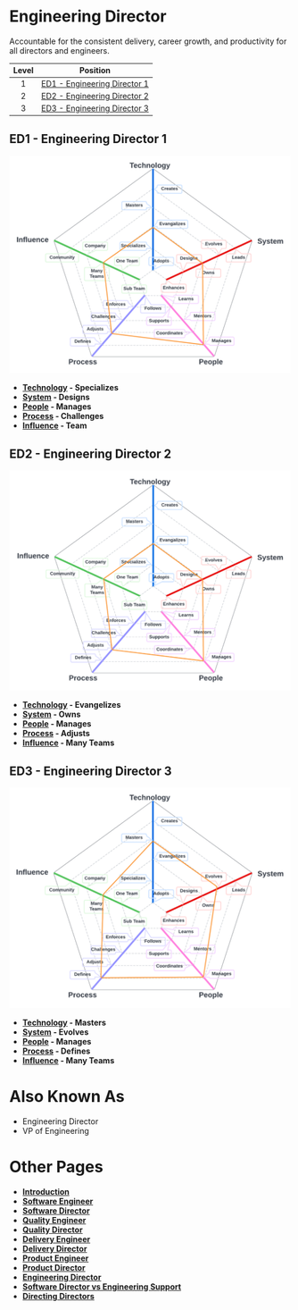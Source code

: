 # Engineering Director

Accountable for the consistent delivery, career growth, and productivity for all directors and engineers.

| Level | Position |
| :---: | :---: |
| 1 | [ED1 - Engineering Director 1](#ed1---engineering-director-1) |
| 2 | [ED2 - Engineering Director 2](#ed2---engineering-director-2) |
| 3 | [ED3 - Engineering Director 3](#ed3---engineering-director-3) |

## ED1 - Engineering Director 1

![System Dimensions](charts/Layr-Engineering-Path-EE1.png "Engineering Director 1")

* **[Technology](README.md#technology) - Specializes**
* **[System](README.md#technology) - Designs**
* **[People](README.md#people) - Manages**
* **[Process](README.md#process) - Challenges**
* **[Influence](README.md#influence) - Team**

## ED2 - Engineering Director 2

![System Dimensions](charts/Layr-Engineering-Path-EE2.png "Engineering Director 2")

* **[Technology](README.md#technology) - Evangelizes**
* **[System](README.md#technology) - Owns**
* **[People](README.md#people) - Manages**
* **[Process](README.md#process) - Adjusts**
* **[Influence](README.md#influence) - Many Teams**

## ED3 - Engineering Director 3

![System Dimensions](charts/Layr-Engineering-Path-EE3.png "Engineering Director 3")

* **[Technology](README.md#technology) - Masters**
* **[System](README.md#technology) - Evolves**
* **[People](README.md#people) - Manages**
* **[Process](README.md#process) - Defines**
* **[Influence](README.md#influence) - Many Teams**

# Also Known As
* Engineering Director
* VP of Engineering

# Other Pages
* [**Introduction**](README.md)
* [**Software Engineer**](Software-Engineer.md)
* [**Software Director**](Software-Director.md) 
* [**Quality Engineer**](Quality-Engineer.md)
* [**Quality Director**](Quality-Director.md)
* [**Delivery Engineer**](Delivery-Engineer.md)
* [**Delivery Director**](Delivery-Director.md)
* [**Product Engineer**](Product-Engineer.md)
* [**Product Director**](Product-Director.md)
* [**Engineering Director**](Engineering-Director.md)
* [**Software Director vs Engineering Support**](Comparison-Software-Director-Engineering-Director.md)
* [**Directing Directors**](Directing-Directors.md)